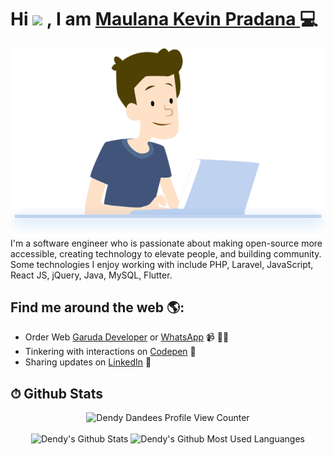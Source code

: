   <h1>
    Hi
    <img src="https://media.giphy.com/media/hvRJCLFzcasrR4ia7z/giphy.gif" width="32">
    , I am
    <a href="https://maulanakevinp.github.io" target="_blank">
      <b>Maulana Kevin Pradana</b>
    </a> 💻
  </h1> 

<img src="https://raw.githubusercontent.com/maulanakevinp/lavinza/master/assets/img/main-slide-img1.png" alt="banner cartoon illustration of Kevin">
I'm a software engineer who is passionate about making open-source more accessible, creating technology to elevate people, and building community. Some technologies I enjoy working with include PHP, Laravel, JavaScript, React JS, jQuery, Java, MySQL, Flutter.


## Find me around the web 🌎:
- Order Web <a href="https://garudev.com">Garuda Developer</a> or <a href="https://api.whatsapp.com/send?phone=6282331571857&text=Saya%20tertarik%20dengan%20jasa%20pembuatan%20website%20yang%20anda%20tawarkan">WhatsApp</a> 📹 ✍🏾
- Tinkering with interactions on <a href="https://codepen.io/maulanakevinp"> Codepen</a> 🏓
- Sharing updates on <a href="https://www.linkedin.com/in/maulanakevinp">LinkedIn</a> 💼

## ⏱ Github Stats

<div align="center">
  <img alt="Dendy Dandees Profile View Counter" src="https://komarev.com/ghpvc/?username=maulanakevinp&color=8B5CF6&style=flat-square&label=MY+PROFILE+VIEWS"/>

  </br>
  </br>

  <img alt="Dendy's Github Stats" src="https://github-readme-stats.vercel.app/api?username=maulanakevinp&show_icons=true&theme=shades-of-purple&hide_border=true&count_private=true" height="160"/>

  <img alt="Dendy's Github Most Used Languanges" src="https://github-readme-stats.vercel.app/api/top-langs/?username=maulanakevinp&layout=compact&hide=shell&theme=shades-of-purple&hide_border=true" height="160"/>
</div>
